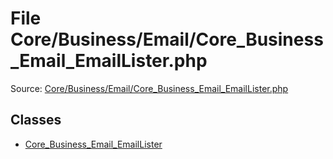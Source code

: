 File Core/Business/Email/Core_Business_Email_EmailLister.php
=========
Source: [Core/Business/Email/Core_Business_Email_EmailLister.php](https://github.com/PrestaShop/PrestaShop/blob/1.6.1.1/Core/Business/Email/Core_Business_Email_EmailLister.php)


Classes
-------

* [Core_Business_Email_EmailLister](class.Core_Business_Email_EmailLister.md)

